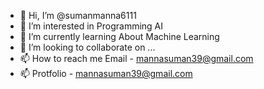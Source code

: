 - 👋 Hi, I’m @sumanmanna6111
- 👀 I’m interested in Programming AI
- 🌱 I’m currently learning About Machine Learning
- 💞️ I’m looking to collaborate on ...
- 📫 How to reach me Email - mannasuman39@gmail.com
- 📫 Protfolio - [mannasuman39@gmail.com](https://sumanmanna6111.github.io/)

<!---
sumanmanna6111/sumanmanna6111 is a ✨ special ✨ repository because its `README.md` (this file) appears on your GitHub profile.
You can click the Preview link to take a look at your changes.
--->
